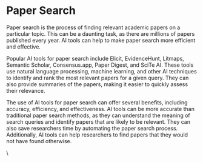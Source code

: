 # Paper Search

Paper search is the process of finding relevant academic papers on a particular topic. This can be a daunting task, as there are millions of papers published every year. AI tools can help to make paper search more efficient and effective.

Popular AI tools for paper search include Elicit, EvidenceHunt, Litmaps, Semantic Scholar, Consensus.app, Paper Digest, and SciTe AI. These tools use natural language processing, machine learning, and other AI techniques to identify and rank the most relevant papers for a given query. They can also provide summaries of the papers, making it easier to quickly assess their relevance.

The use of AI tools for paper search can offer several benefits, including accuracy, efficiency, and effectiveness. AI tools can be more accurate than traditional paper search methods, as they can understand the meaning of search queries and identify papers that are likely to be relevant. They can also save researchers time by automating the paper search process. Additionally, AI tools can help researchers to find papers that they would not have found otherwise.

\
